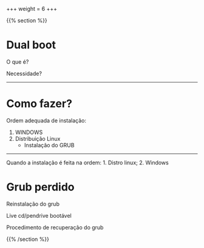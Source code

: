 +++
weight = 6
+++

{{% section %}}


# Dual boot

O que é?

Necessidade?

---

# Como fazer?

Ordem adequada de instalação: 
1. WINDOWS
2. Distribuição Linux
    - Instalação do GRUB

---

Quando a instalação é feita na ordem: 1. Distro linux; 2. Windows

# Grub perdido

Reinstalação do grub

Live cd/pendrive bootável

Procedimento de recuperação do grub





{{% /section %}}





